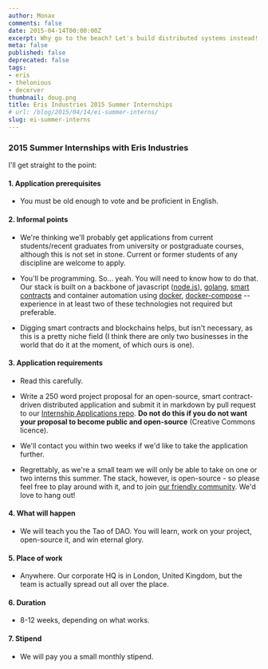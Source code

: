 ```yaml
---
author: Monax
comments: false
date: 2015-04-14T00:00:00Z
excerpt: Why go to the beach? Let's build distributed systems instead!
meta: false
published: false
deprecated: false
tags:
- eris
- thelonious
- decerver
thumbnail: doug.png
title: Eris Industries 2015 Summer Internships
# url: /blog/2015/04/14/ei-summer-interns/
slug: ei-summer-interns
---
```




### 2015 Summer Internships with Eris Industries

I'll get straight to the point:

#### 1. Application prerequisites

* You must be old enough to vote and be proficient in English.

#### 2. Informal points

* We're thinking we'll probably get applications from current students/recent graduates from university or postgraduate courses, although this is not set in stone. Current or former students of any discipline are welcome to apply.

* You'll be programming. So... yeah. You will need to know how to do that. Our stack is built on a backbone of javascript ([node.js](https://nodejs.org/)), [golang](http://golang.org/), [smart contracts](/docs/solidity/) and container automation using [docker](https://www.docker.com/), [docker-compose](https://docs.docker.com/compose/) -- experience in at least two of these technologies not required but preferable.

* Digging smart contracts and blockchains helps, but isn't necessary, as this is a pretty niche field (I think there are only two businesses in the world that do it at the moment, of which ours is one).

#### 3. Application requirements

* Read this carefully.

* Write a 250 word project proposal for an open-source, smart contract-driven distributed application and submit it in markdown by pull request to our [Internship Applications repo](https://github.com/monax). **Do not do this if you do not want your proposal to become public and open-source** (Creative Commons licence).

* We'll contact you within two weeks if we'd like to take the application further.

* Regrettably, as we're a small team we will only be able to take on one or two interns this summer. The stack, however, is open-source - so please feel free to play around with it, and to join [our friendly community](https://www.reddit.com/r/Monax). We'd love to hang out!

#### 4. What will happen

* We will teach you the Tao of DAO. You will learn, work on your project, open-source it, and win eternal glory.

#### 5. Place of work

* Anywhere. Our corporate HQ is in London, United Kingdom, but the team is actually spread out all over the place.

#### 6. Duration

* 8-12 weeks, depending on what works.

#### 7. Stipend

* We will pay you a small monthly stipend.

